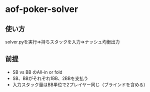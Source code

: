 # aof-poker-solver

## 使い方
solver.pyを実行⇒持ちスタックを入力⇒ナッシュ均衡出力

## 前提
* SB vs BB のAll-in or fold
* SB、BBがそれぞれ1BB、2BBを支払う
* 入力スタック量はBB単位で2プレイヤー同じ（ブラインドを含める）
